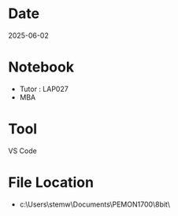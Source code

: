 # Date
2025-06-02

# Notebook
- Tutor : LAP027
- MBA

# Tool
VS Code

# File Location
- c:\Users\stemw\Documents\PEMON1700\8bit\
